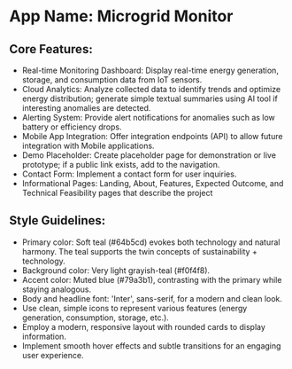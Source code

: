 # **App Name**: Microgrid Monitor

## Core Features:

- Real-time Monitoring Dashboard: Display real-time energy generation, storage, and consumption data from IoT sensors.
- Cloud Analytics: Analyze collected data to identify trends and optimize energy distribution; generate simple textual summaries using AI tool if interesting anomalies are detected.
- Alerting System: Provide alert notifications for anomalies such as low battery or efficiency drops.
- Mobile App Integration: Offer integration endpoints (API) to allow future integration with Mobile applications. 
- Demo Placeholder: Create placeholder page for demonstration or live prototype; if a public link exists, add to the navigation.
- Contact Form: Implement a contact form for user inquiries.
- Informational Pages: Landing, About, Features, Expected Outcome, and Technical Feasibility pages that describe the project

## Style Guidelines:

- Primary color: Soft teal (#64b5cd) evokes both technology and natural harmony. The teal supports the twin concepts of sustainability + technology.
- Background color: Very light grayish-teal (#f0f4f8).
- Accent color: Muted blue (#79a3b1), contrasting with the primary while staying analogous.
- Body and headline font: 'Inter', sans-serif, for a modern and clean look. 
- Use clean, simple icons to represent various features (energy generation, consumption, storage, etc.).
- Employ a modern, responsive layout with rounded cards to display information.
- Implement smooth hover effects and subtle transitions for an engaging user experience.